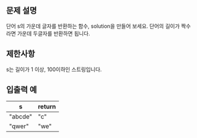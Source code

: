 ## 문제 설명

단어 s의 가운데 글자를 반환하는 함수, solution을 만들어 보세요. 단어의 길이가 짝수라면 가운데 두글자를 반환하면 됩니다.

## 제한사항

s는 길이가 1 이상, 100이하인 스트링입니다.

## 입출력 예

| s       | return |
| ------- | ------ |
| "abcde" | "c"    |
| "qwer"  | "we"   |
